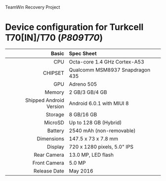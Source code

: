 TeamWin Recovery Project

Device configuration for Turkcell T70[IN]/T70  (_P809T70_)
=====================================================

Basic   | Spec Sheet
-------:|:-------------------------
CPU     | Octa-core 1.4 GHz Cortex-A53
CHIPSET | Qualcomm MSM8937 Snapdragon 435
GPU     | Adreno 505
Memory  | 2 GB/3 GB/4 GB
Shipped Android Version | Android 6.0.1 with MIUI 8
Storage | 8 GB/16 GB
MicroSD | Up to 128 GB (Hybrid)
Battery | 2540 mAh (non-removable)
Dimensions | 147.5 x 73 x 7.8 mm
Display | 720 x 1280 pixels, 5.0" IPS
Rear Camera  | 13.0 MP, LED flash
Front Camera | 5.0 MP
Release Date | May 2016
